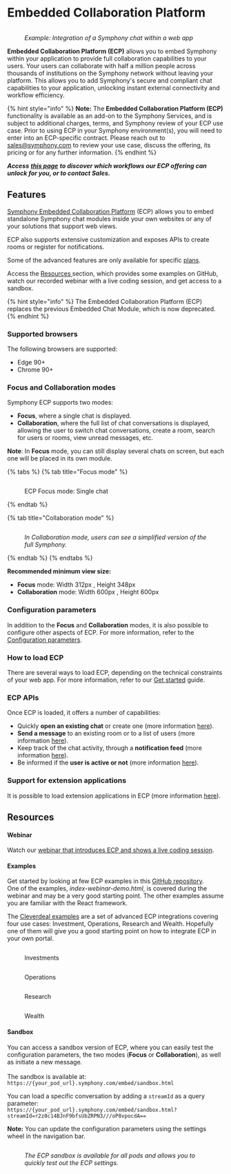 # Embedded Collaboration Platform

<figure><img src="https://lh5.googleusercontent.com/0SyZfjpaU5g9XkS-Ev_516fKOMfpv2vi6e7whjiTqqtUyrmCHJCPBfbdcYpD08Ezw9TnjwRFwFiciCaHe0J0Eh7vIHCXGp8v5ZSJRC0NF4UbaaHQdT0T6L0IHZFmmyePvXtbrQBkOk5Z1emcJ4rjcWih534q9VFOyTZtzSG9iVI3fc3EwWW90VXgYF8k" alt=""><figcaption><p><em>Example: Integration of a Symphony chat within a web app</em></p></figcaption></figure>

**Embedded Collaboration Platform (ECP)** allows you to embed Symphony within your application to provide full collaboration capabilities to your users. Your users can collaborate with half a million people across thousands of institutions on the Symphony network without leaving your platform. This allows you to add Symphony's secure and compliant chat capabilities to your application, unlocking instant external connectivity and workflow efficiency.

{% hint style="info" %}
**Note:** The **Embedded Collaboration Platform (ECP)** functionality is available as an add-on to the Symphony Services, and is subject to additional charges, terms, and Symphony review of your ECP use case. Prior to using ECP in your Symphony environment(s), you will need to enter into an ECP-specific contract. Please reach out to [sales@symphony.com](mailto:sales@symphony.com) to review your use case, discuss the offering, its pricing or for any further information.
{% endhint %}

&#x20; _**Access**_ [_**this page**_](https://symphony.com/products/embedded-collaboration-platform/) _**to discover which workflows our ECP offering can unlock for you, or to contact Sales.**_

## Features

[Symphony Embedded Collaboration Platform](https://symphony.com/solutions/embedded-collaboration-platform/) (ECP) allows you to embed standalone Symphony chat modules inside your own websites or any of your solutions that support web views.

ECP also supports extensive customization and exposes APIs to create rooms or register for notifications.&#x20;

Some of the advanced features are only available for specific [plans](pricing-tiers.md).&#x20;

Access the [Resources ](./#resources)section, which provides some examples on GitHub, watch our recorded webinar with a live coding session, and get access to a sandbox.

{% hint style="info" %}
The Embedded Collaboration Platform (ECP) replaces the previous Embedded Chat Module, which is now deprecated.
{% endhint %}

### Supported browsers

The following browsers are supported:

* Edge 90+
* Chrome 90+

### Focus and Collaboration modes

Symphony ECP supports two modes:

* **Focus**, where a single chat is displayed.
* **Collaboration**, where the full list of chat conversations is displayed, allowing the user to switch chat conversations, create a room, search for users or rooms, view unread messages, etc.

**Note**: In **Focus** mode, you can still display several chats on screen, but each one will be placed in its own module.

{% tabs %}
{% tab title="Focus mode" %}


<figure><img src="https://lh5.googleusercontent.com/0SyZfjpaU5g9XkS-Ev_516fKOMfpv2vi6e7whjiTqqtUyrmCHJCPBfbdcYpD08Ezw9TnjwRFwFiciCaHe0J0Eh7vIHCXGp8v5ZSJRC0NF4UbaaHQdT0T6L0IHZFmmyePvXtbrQBkOk5Z1emcJ4rjcWih534q9VFOyTZtzSG9iVI3fc3EwWW90VXgYF8k" alt=""><figcaption><p>ECP Focus mode: Single chat</p></figcaption></figure>
{% endtab %}

{% tab title="Collaboration mode" %}


<figure><img src="https://lh5.googleusercontent.com/79tCYQRQvfOemch0XKGl1P60-qmRtyDA020sdgDOQu9VdaKPvRD7odh2CPyee-EljJ8zkfCgfQRuYYpyaBT_jTrQjd-6esBMatjP0orF1N5nyKnOUUwMegIKLUzfMBBZV7_gyeNVQ7KgVbjis6Db5jlFL_j4FuZNoDXHc_tQKWmiOG0sbdWDe12_NsIu" alt=""><figcaption><p><em>In Collaboration mode, users can see a simplified version of the full Symphony.</em></p></figcaption></figure>
{% endtab %}
{% endtabs %}

**Recommended minimum view size:**

* **Focus** mode: Width 312px , Height 348px
* **Collaboration** mode: Width 600px , Height 600px

### Configuration parameters&#x20;

In addition to the **Focus** and **Collaboration** modes, it is also possible to configure other aspects of ECP. For more information, refer to the [Configuration parameters](configuration-parameters.md).

### How to load ECP

There are several ways to load ECP, depending on the technical constraints of your web app. For more information, refer to our [Get started](get-started.md) guide.

### ECP APIs

Once ECP is loaded, it offers a number of capabilities:

* Quickly **open an existing chat** or create one (more information [here](open-a-chat.md)).
* **Send a message** to an existing room or to a list of users (more information [here](broken-reference)).&#x20;
* Keep track of the chat activity, through a **notification feed** (more information [here](notifications.md)).
* Be informed if the **user is active or not** (more information [here](notifications.md#activity-notifications)).

### Support for extension applications

It is possible to load extension applications in ECP (more information [here](./#support-for-extension-applications)).

## Resources

#### Webinar

Watch our [webinar that introduces ECP and shows a live coding session](https://symphony.com/2022/09/07/build-a-bot-session-introduction-to-symphony-ecp-embedded-collaboration-platform/).

#### Examples

Get started by looking at few ECP examples in this [GitHub repository](https://github.com/SymphonyPlatformSolutions/ecp-examples).\
One of the examples, _index-webinar-demo.html_, is covered during the webinar and may be a very good starting point. The other examples assume you are familiar with the React framework.

The [Cleverdeal examples](https://github.com/SymphonyPlatformSolutions/ecp-examples/tree/master/AppExamples/CleverDeal.React) are a set of advanced ECP integrations covering four use cases: Investment, Operations, Research and Wealth. Hopefully one of them will give you a good starting point on how to integrate ECP in your own portal.

<div>

<figure><img src="../../.gitbook/assets/cdi.png" alt=""><figcaption><p>Investments</p></figcaption></figure>

 

<figure><img src="../../.gitbook/assets/cdo.png" alt=""><figcaption><p>Operations</p></figcaption></figure>

 

<figure><img src="../../.gitbook/assets/cdr.png" alt=""><figcaption><p>Research</p></figcaption></figure>

 

<figure><img src="../../.gitbook/assets/cdw.png" alt=""><figcaption><p>Wealth</p></figcaption></figure>

</div>

#### Sandbox

You can access a sandbox version of ECP, where you can easily test the configuration parameters, the two modes (**Focus** or **Collaboration**), as well as initiate a new message. \
\
The sandbox is available at:\
`https://{your_pod_url}.symphony.com/embed/sandbox.html`

You can load a specific conversation by adding a `streamId` as a query parameter:\
`https://{your_pod_url}.symphony.com/embed/sandbox.html?streamId=r2z0c14BJnF9bfsUbZRPN3///oP8vpocdA==`

**Note:** You can update the configuration parameters using the settings wheel in the navigation bar. &#x20;

<figure><img src="../../.gitbook/assets/image (63).png" alt=""><figcaption><p><em>The ECP sandbox is available for all pods and allows you to quickly test out the ECP settings.</em></p></figcaption></figure>
